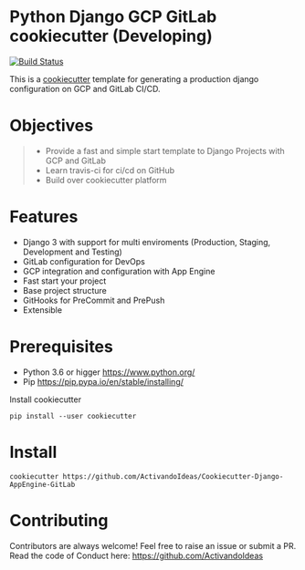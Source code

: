 # Python Django GCP GitLab cookiecutter (Developing)

[![Build Status](https://img.shields.io/travis/ActivandoIdeas/Cookiecutter-Django-AppEngine-GitLab.svg?label=django-cookiecutter)](https://travis-ci.com/ActivandoIdeas/Cookiecutter-Django-AppEngine-GitLab.svg)

This is a [cookiecutter](https://github.com/cookiecutter/cookiecutter) template for generating a production django configuration on GCP and GitLab CI/CD.

# Objectives

> * Provide a fast and simple start template to Django Projects with GCP and GitLab
> * Learn travis-ci for ci/cd on GitHub
> * Build over cookiecutter platform

# Features

- Django 3 with support for multi enviroments (Production, Staging, Development and Testing)
- GitLab configuration for DevOps
- GCP integration and configuration with App Engine
- Fast start your project
- Base project structure
- GitHooks for PreCommit and PrePush
- Extensible

# Prerequisites

* Python 3.6 or higger https://www.python.org/
* Pip https://pip.pypa.io/en/stable/installing/

Install cookiecutter

```shell
pip install --user cookiecutter
```

# Install

```shell
cookiecutter https://github.com/ActivandoIdeas/Cookiecutter-Django-AppEngine-GitLab
```

# Contributing

Contributors are always welcome!
Feel free to raise an issue or submit a PR.
Read the code of Conduct here: https://github.com/ActivandoIdeas
